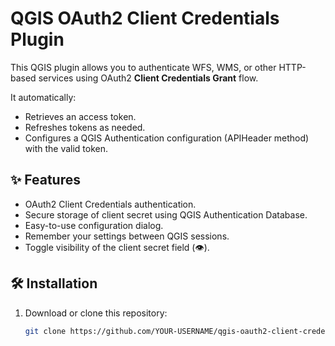 # QGIS OAuth2 Client Credentials Plugin

This QGIS plugin allows you to authenticate WFS, WMS, or other HTTP-based services using OAuth2 **Client Credentials Grant** flow.

It automatically:
- Retrieves an access token.
- Refreshes tokens as needed.
- Configures a QGIS Authentication configuration (APIHeader method) with the valid token.

## ✨ Features

- OAuth2 Client Credentials authentication.
- Secure storage of client secret using QGIS Authentication Database.
- Easy-to-use configuration dialog.
- Remember your settings between QGIS sessions.
- Toggle visibility of the client secret field (👁️).

## 🛠 Installation

1. Download or clone this repository:
   ```bash
   git clone https://github.com/YOUR-USERNAME/qgis-oauth2-client-credentials-plugin.git
